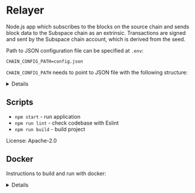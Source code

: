 # Relayer

Node.js app which subscribes to the blocks on the source chain and sends block data to the Subspace chain as an extrinsic.
Transactions are signed and sent by the Subspace chain account, which is derived from the seed.

Path to JSON configuration file can be specified at `.env`:

```
CHAIN_CONFIG_PATH=config.json
```

`CHAIN_CONFIG_PATH` needs to point to JSON file with the following structure:

<details>

```json
{
  "targetChainUrl": "ws://127.0.0.1:9944",
  "primaryChain": {
    "downloadedArchivePath": "/path/to/kusama-archive-2021-oct-23",
    "httpUrl": "https://kusama-rpc.polkadot.io",
    "wsUrl": "wss://kusama-rpc.polkadot.io",
    "accountSeed": "//Alice//0",
    "feedId": 0
  },
  "parachains": [
    {
      "downloadedArchivePath": "/path/to/statemine-archive-2021-oct-23",
      "httpUrl": "https://kusama-statemine-rpc.paritytech.net",
      "paraId": 1000,
      "accountSeed": "//Alice//1000",
      "feedId": 1
    },
    {
      "httpUrl": "https://karura.api.onfinality.io/public",
      "paraId": 2000,
      "accountSeed": "//Alice//2000",
      "feedId": 2
    },
    {
      "httpUrl": "https://bifrost-parachain.api.onfinality.io/public",
      "paraId": 2001,
      "accountSeed": "//Alice//2001",
      "feedId": 3
    },
    {
      "httpUrl": "https://khala.api.onfinality.io/public",
      "paraId": 2004,
      "accountSeed": "//Alice//2004",
      "feedId": 4
    },
    {
      "httpUrl": "https://shiden.api.onfinality.io/public",
      "paraId": 2007,
      "accountSeed": "//Alice//2007",
      "feedId": 5
    },
    {
      "httpUrl": "https://moonriver.api.onfinality.io/public",
      "paraId": 2023,
      "accountSeed": "//Alice//2023",
      "feedId": 6
    },
    {
      "httpUrl": "https://calamari.api.onfinality.io/public",
      "paraId": 2084,
      "accountSeed": "//Alice//2084",
      "feedId": 7
    },
    {
      "httpUrl": "https://spiritnet.api.onfinality.io/public",
      "paraId": 2086,
      "accountSeed": "//Alice//2086",
      "feedId": 8
    },
    {
      "httpUrl": "https://basilisk.api.onfinality.io/public",
      "paraId": 2090,
      "accountSeed": "//Alice//2090",
      "feedId": 9
    },
    {
      "httpUrl": "https://altair.api.onfinality.io/public",
      "paraId": 2088,
      "accountSeed": "//Alice//2088",
      "feedId": 10
    },
    {
      "httpUrl": "https://parallel-heiko.api.onfinality.io/public",
      "paraId": 2085,
      "accountSeed": "//Alice//2085",
      "feedId": 11
    },
    {
      "httpUrl": "https://kintsugi.api.onfinality.io/public",
      "paraId": 2092,
      "accountSeed": "//Alice//2092",
      "feedId": 12
    }
  ]
}
```

Where:

- `targetChainUrl` - WebSocket JSON-RPC endpoint URL of the target (Subspace) chain where transactions with blocks will be sent
- `downloadedArchivePath` - optional path to downloaded archive of blocks for a particular chain as RocksDB database (can be created with `tools/download-substrate-blocks` script)
- `httpUrl` - HTTP JSON-RPC endpoint URL of a Substrate-based chain
- `wsUrl` - WebSocket JSON-RPC endpoint URL of the main Substrate-based chain (in most cases relay chain like Kusama or Polkadot, but can be used with any other chain too)
- `paraId` - ID of a parachain or parathread under above relay chain
- `accountSeed` - seed for the account that will be used on target chain for submitting transactions with blocks for particular chain (all such accounts can be funded with `tools/fund-accounts` script)
- `feedId` - ID of the feed already created on Subspace chain into which archived blocks will go (`tools/create-feeds` script can be used to create feeds for accounts in the config file)

</details>

## Scripts

- `npm start` - run application
- `npm run lint` - check codebase with Eslint
- `npm run build` - build project

License: Apache-2.0

## Docker

Instructions to build and run with docker:

<details>
### Build

```
docker build . -t relayer-backend
```

### Run account funding.

Replace **CONFIG_DIR** with your local path to **config.json**

```
docker run -it -e  FUNDS_ACCOUNT_SEED="//Alice" -e CHAIN_CONFIG_PATH="/app/config.json" --volume /CONFIG_DIR/config.json:/app/config.json  --network subspace relayer-backend fund-accounts
```

For example, on **aries dev machine** this should be something like:

```
docker run -it -e  FUNDS_ACCOUNT_SEED="//Alice" -e CHAIN_CONFIG_PATH="/app/config.json" --volume /opt/subspace-relayer/backend/config.json:/app/config.json  --network subspace relayer-backend fund-accounts
```

### Run feed creation.

Replace **CONFIG_DIR** with your local path to **config.json**

```
docker run -it  -e CHAIN_CONFIG_PATH="/app/config.json" --volume /CONFIG_DIR/config.json:/app/config.json  --network subspace relayer-backend create-feeds
```

For example, on **aries dev machine** this should be something like:

```
docker run -it  -e CHAIN_CONFIG_PATH="/app/config.json" --volume  /opt/subspace-relayer/backend/config.json:/app/config.json  --network subspace relayer-backend create-feeds
```

### Run relayer

Replace **ARCHIVE_DIR** with the path to the archive directory in the current machine.

```
docker run -it -e CHAIN_CONFIG_PATH="/app/config.json" --volume /CONFIG_DIR/config.json:/app/config.json --volume /ARCHIVE_DIR:/app/chain-data --network subspace relayer-backend
```

For example, on **aries dev machine** this should be something like this:

```
docker run -it -e CHAIN_CONFIG_PATH="/app/config.json" --volume /opt/subspace-relayer/backend/config.json:/app/config.json --volume /mnt/aries_dev_relayer_data_250gb:/app/chain-data --network subspace relayer-backend
```

If you are running the relayer on archive mode, check that in your config.json the **downloadedArchivePath** for every target parachain is configured over **/app/chain-data**

```
      "downloadedArchivePath": "/app/chain-data/Kusama-archives/statemine-archive-2021-oct-28",
```

</details>
